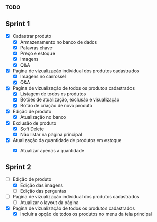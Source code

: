 ### TODO

## Sprint 1

- [x] Cadastrar produto
  - [x] Armazenamento no banco de dados
  - [x] Palavras chave
  - [x] Preço e estoque
  - [x] Imagens
  - [x] Q&A
- [x] Pagina de vizualização individual dos produtos cadastrados
  - [x] Imagens no carrossel
  - [x] Q&A
- [x] Pagina de vizualização de todos os produtos cadastrados
  - [x] Listagem de todos os produtos
  - [x] Botões de atualização, exclusão e visualização
  - [x] Botão de criação de novo produto
- [x] Edição de produto
  - [x] Atualização no banco
- [x] Exclusão de produto
  - [x] Soft Delete
  - [x] Não listar na pagina principal
- [x] Atualização da quantidade de produtos em estoque
  - [x] Atualizar apenas a quantidade


## Sprint 2

- [ ] Edição de produto
  - [x] Edição das imagens
  - [ ] Edição das perguntas
- [ ] Pagina de vizualização individual dos produtos cadastrados
  - [ ] Atualizar o layout da página
- [x] Pagina de vizualização de todos os produtos cadastrados
  - [x] Incluir a opção de todos os produtos no menu da tela principal
